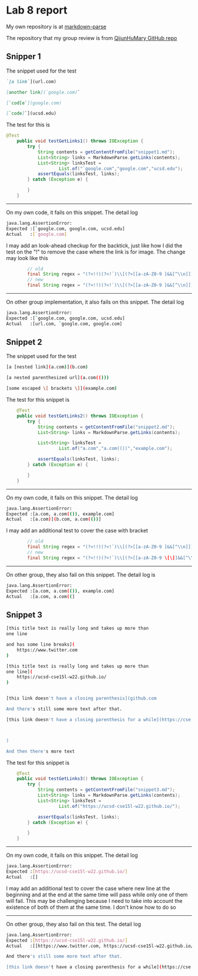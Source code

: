 # Lab 8 report

My own repository is at [markdown-parse](https://github.com/AnnLe4869/markdown-parse)

The repository that my group review is from [QijunHuMary GitHub repo](https://github.com/QijunHuMary/markdown-parse)

## Snipper 1

The snippet used for the test

```markdown
`[a link`](url.com)

[another link](`google.com)`

[`cod[e`](google.com)

[`code]`](ucsd.edu)
```

The test for this is

```java
@Test
    public void testGetLinks1() throws IOException {
        try {
            String contents = getContentFromFile("snippet1.md");
            List<String> links = MarkdownParse.getLinks(contents);
            List<String> linksTest =
                    List.of("`google.com","google.com","ucsd.edu");
            assertEquals(linksTest, links);
        } catch (Exception e) {

        }
    }
```

---

On my own code, it fails on this snippet. The detail log

```bash
java.lang.AssertionError: 
Expected :[`google.com, google.com, ucsd.edu]
Actual   :[`google.com]
```

I may add an look-ahead checkup for the backtick, just like how I did the test on the "!" to remove the case where the link is for image. The change may look like this

```java
        // old
        final String regex = "(?<!!)(?<!`)\\[(?>[[a-zA-Z0-9 ]&&[^\\n]])+\\]\\((\\S+)\\)";
        // new
        final String regex = "(?<!!)(?<!`)\\[(?>[[a-zA-Z0-9 ]&&[^\\n]])+\\]\\((\\S+)\\)";
```

---

On other group implementation, it also fails on this snippet. The detail log

```bash
java.lang.AssertionError: 
Expected :[`google.com, google.com, ucsd.edu]
Actual   :[url.com, `google.com, google.com]
```

## Snippet 2

The snippet used for the test

```bash
[a [nested link](a.com)](b.com)

[a nested parenthesized url](a.com(()))

[some escaped \[ brackets \]](example.com)
```

The test for this snippet is

```java
    @Test
    public void testGetLinks2() throws IOException {
        try {
            String contents = getContentFromFile("snippet2.md");
            List<String> links = MarkdownParse.getLinks(contents);

            List<String> linksTest =
                    List.of("a.com","a.com(())","example.com");

            assertEquals(linksTest, links);
        } catch (Exception e) {

        }
    }
```

---

On my own code, it fails on this snippet. The detail log

```bash
java.lang.AssertionError: 
Expected :[a.com, a.com(()), example.com]
Actual   :[a.com)](b.com, a.com(())]
```

I may add an additional test to cover the case with bracket

```java
        // old
        final String regex = "(?<!!)(?<!`)\\[(?>[[a-zA-Z0-9 ]&&[^\\n]])+\\]\\((\\S+)\\)";
        // new
        final String regex = "(?<!!)(?<!`)\\[(?>[[a-zA-Z0-9 \[\]]&&[^\\n]])+\\]\\((\\S+)\\)";
```

---

On other group, they also fail on this snippet. The detail log is

```bash
java.lang.AssertionError: 
Expected :[a.com, a.com(()), example.com]
Actual   :[a.com, a.com((]
```

## Snippet 3

```bash
[this title text is really long and takes up more than 
one line

and has some line breaks](
    https://www.twitter.com
)

[this title text is really long and takes up more than 
one line](
    https://ucsd-cse15l-w22.github.io/
)


[this link doesn't have a closing parenthesis](github.com

And there's still some more text after that.

[this link doesn't have a closing parenthesis for a while](https://cse.ucsd.edu/



)

And then there's more text
```

The test for this snippet is

```java
    @Test
    public void testGetLinks3() throws IOException {
        try {
            String contents = getContentFromFile("snippet3.md");
            List<String> links = MarkdownParse.getLinks(contents);
            List<String> linksTest =
                    List.of("https://ucsd-cse15l-w22.github.io/");

            assertEquals(linksTest, links);
        } catch (Exception e) {

        }
    }
```

---

On my own code, it fails on this snippet. The detail log

```bash
java.lang.AssertionError: 
Expected :[https://ucsd-cse15l-w22.github.io/]
Actual   :[]
```

I may add an additional test to cover the case where new line at the beginning and at the end at the same time will pass while only one of them will fail. This may be challenging because I need to take into account the existence of both of them at the same time. I don't know how to do so

---

On other group, they also fail on this test. The detail log

```bash
java.lang.AssertionError: 
Expected :[https://ucsd-cse15l-w22.github.io/]
Actual   :[[https://www.twitter.com, https://ucsd-cse15l-w22.github.io/, github.com

And there's still some more text after that.

[this link doesn't have a closing parenthesis for a while](https://cse.ucsd.edu/, https://cse.ucsd.edu/]]
```